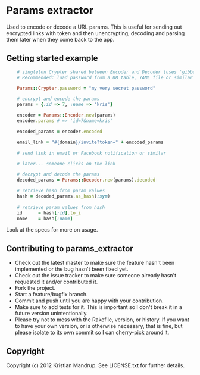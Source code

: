 # Params extractor

Used to encode or decode a URL params. This is useful for sending out encrypted links with token and then unencrypting, decoding and parsing them later when they come back to the app.

## Getting started example

```ruby
	# singleton Crypter shared between Encoder and Decoder (uses 'gibberish' gem)
	# Recommended: load password from a DB table, YAML file or similar

	Params::Crypter.password = "my very secret password"

	# encrypt and encode the params
	params = {:id => 7, :name => 'kris'}

	encoder = Params::Encoder.new(params)
	encoder.params # => 'id=7&name=kris'  

	encoded_params = encoder.encoded

	email_link = "#{domain}/invite?token=" + encoded_params

	# send link in email or Facebook notification or similar

	# later... someone clicks on the link

	# decrypt and decode the params
	decoded_params = Params::Decoder.new(params).decoded

	# retrieve hash from param values
	hash = decoded_params.as_hash(:sym)
	
	# retrieve param values from hash
	id 		= hash[:id].to_i
	name 	= hash[:name]
```

Look at the specs for more on usage. 

## Contributing to params_extractor
 
* Check out the latest master to make sure the feature hasn't been implemented or the bug hasn't been fixed yet.
* Check out the issue tracker to make sure someone already hasn't requested it and/or contributed it.
* Fork the project.
* Start a feature/bugfix branch.
* Commit and push until you are happy with your contribution.
* Make sure to add tests for it. This is important so I don't break it in a future version unintentionally.
* Please try not to mess with the Rakefile, version, or history. If you want to have your own version, or is otherwise necessary, that is fine, but please isolate to its own commit so I can cherry-pick around it.

## Copyright

Copyright (c) 2012 Kristian Mandrup. See LICENSE.txt for
further details.
